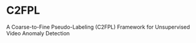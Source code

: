# C2FPL
A Coarse-to-Fine Pseudo-Labeling (C2FPL) Framework for Unsupervised Video Anomaly Detection
